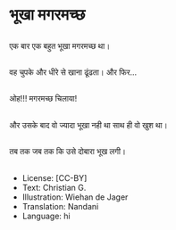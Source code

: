 # भूखा मगरमच्छ

##
एक बार एक बहुत भूखा मगरमच्छ था।

##
वह चुपके और धीरे से खाना ढूंढता। और फिर...

##
ओह!!! मगरमच्छ चिलाया!

##
और उसके बाद वो ज्यादा भूखा नही था साथ ही वो खुश था।

##
तब तक जब तक कि उसे दोबारा भूख लगी।

##
* License: [CC-BY]
* Text: Christian G.
* Illustration: Wiehan de Jager
* Translation: Nandani
* Language: hi
